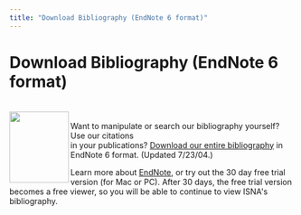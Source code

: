 ```yaml
---
title: "Download Bibliography (EndNote 6 format)"
---
```


# Download Bibliography (EndNote 6 format)

<A HREF="http://www.endnote.com/"><br /><IMG SRC="/img/books/endnote.gif" WIDTH="105" HEIGHT="126" ALIGN="left" NATURALSIZEFLAG="3" BORDER="0" /></A>  
Want to manipulate or search our bibliography yourself? Use our citations  
in your publications? <A HREF="/library/ISNA_bibliography.enl.zip">Download our entire bibliography</A> in EndNote 6 format. (Updated 7/23/04.)  
  
Learn more about <A HREF="http://www.endnote.com/">EndNote</A>, or try out the 30 day free trial version (for Mac or PC). After 30 days, the free trial version becomes a free viewer, so you will be able to continue to view ISNA's bibliography.